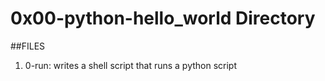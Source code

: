 # 0x00-python-hello_world Directory
##FILES
1. 0-run: writes a shell script that runs a python script
